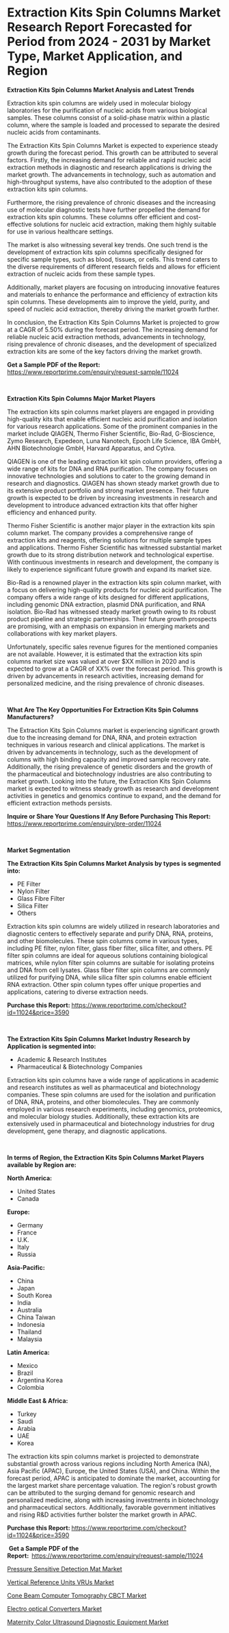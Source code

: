 <p><h1>Extraction Kits Spin Columns Market Research Report Forecasted for Period from 2024 -  2031 by Market Type, Market Application, and Region</h1></p><p><strong>Extraction Kits Spin Columns Market Analysis and Latest Trends</strong></p>
<p><p>Extraction kits spin columns are widely used in molecular biology laboratories for the purification of nucleic acids from various biological samples. These columns consist of a solid-phase matrix within a plastic column, where the sample is loaded and processed to separate the desired nucleic acids from contaminants.</p><p>The Extraction Kits Spin Columns Market is expected to experience steady growth during the forecast period. This growth can be attributed to several factors. Firstly, the increasing demand for reliable and rapid nucleic acid extraction methods in diagnostic and research applications is driving the market growth. The advancements in technology, such as automation and high-throughput systems, have also contributed to the adoption of these extraction kits spin columns.</p><p>Furthermore, the rising prevalence of chronic diseases and the increasing use of molecular diagnostic tests have further propelled the demand for extraction kits spin columns. These columns offer efficient and cost-effective solutions for nucleic acid extraction, making them highly suitable for use in various healthcare settings.</p><p>The market is also witnessing several key trends. One such trend is the development of extraction kits spin columns specifically designed for specific sample types, such as blood, tissues, or cells. This trend caters to the diverse requirements of different research fields and allows for efficient extraction of nucleic acids from these sample types.</p><p>Additionally, market players are focusing on introducing innovative features and materials to enhance the performance and efficiency of extraction kits spin columns. These developments aim to improve the yield, purity, and speed of nucleic acid extraction, thereby driving the market growth further.</p><p>In conclusion, the Extraction Kits Spin Columns Market is projected to grow at a CAGR of 5.50% during the forecast period. The increasing demand for reliable nucleic acid extraction methods, advancements in technology, rising prevalence of chronic diseases, and the development of specialized extraction kits are some of the key factors driving the market growth.</p></p>
<p><strong>Get a Sample PDF of the Report:&nbsp;</strong> <a href="https://www.reportprime.com/enquiry/request-sample/11024">https://www.reportprime.com/enquiry/request-sample/11024</a></p>
<p>&nbsp;</p>
<p><strong>Extraction Kits Spin Columns Major Market Players</strong></p>
<p><p>The extraction kits spin columns market players are engaged in providing high-quality kits that enable efficient nucleic acid purification and isolation for various research applications. Some of the prominent companies in the market include QIAGEN, Thermo Fisher Scientific, Bio-Rad, G-Bioscience, Zymo Research, Expedeon, Luna Nanotech, Epoch Life Science, IBA GmbH, AHN Biotechnologie GmbH, Harvard Apparatus, and Cytiva.</p><p>QIAGEN is one of the leading extraction kit spin column providers, offering a wide range of kits for DNA and RNA purification. The company focuses on innovative technologies and solutions to cater to the growing demand in research and diagnostics. QIAGEN has shown steady market growth due to its extensive product portfolio and strong market presence. Their future growth is expected to be driven by increasing investments in research and development to introduce advanced extraction kits that offer higher efficiency and enhanced purity.</p><p>Thermo Fisher Scientific is another major player in the extraction kits spin column market. The company provides a comprehensive range of extraction kits and reagents, offering solutions for multiple sample types and applications. Thermo Fisher Scientific has witnessed substantial market growth due to its strong distribution network and technological expertise. With continuous investments in research and development, the company is likely to experience significant future growth and expand its market size.</p><p>Bio-Rad is a renowned player in the extraction kits spin column market, with a focus on delivering high-quality products for nucleic acid purification. The company offers a wide range of kits designed for different applications, including genomic DNA extraction, plasmid DNA purification, and RNA isolation. Bio-Rad has witnessed steady market growth owing to its robust product pipeline and strategic partnerships. Their future growth prospects are promising, with an emphasis on expansion in emerging markets and collaborations with key market players.</p><p>Unfortunately, specific sales revenue figures for the mentioned companies are not available. However, it is estimated that the extraction kits spin columns market size was valued at over $XX million in 2020 and is expected to grow at a CAGR of XX% over the forecast period. This growth is driven by advancements in research activities, increasing demand for personalized medicine, and the rising prevalence of chronic diseases.</p></p>
<p>&nbsp;</p>
<p><strong>What Are The Key Opportunities For Extraction Kits Spin Columns Manufacturers?</strong></p>
<p><p>The Extraction Kits Spin Columns market is experiencing significant growth due to the increasing demand for DNA, RNA, and protein extraction techniques in various research and clinical applications. The market is driven by advancements in technology, such as the development of columns with high binding capacity and improved sample recovery rate. Additionally, the rising prevalence of genetic disorders and the growth of the pharmaceutical and biotechnology industries are also contributing to market growth. Looking into the future, the Extraction Kits Spin Columns market is expected to witness steady growth as research and development activities in genetics and genomics continue to expand, and the demand for efficient extraction methods persists.</p></p>
<p><strong>Inquire or Share Your Questions If Any Before Purchasing This Report:</strong> <a href="https://www.reportprime.com/enquiry/pre-order/11024">https://www.reportprime.com/enquiry/pre-order/11024</a></p>
<p>&nbsp;</p>
<p><strong>Market Segmentation</strong></p>
<p><strong>The Extraction Kits Spin Columns Market Analysis by types is segmented into:</strong></p>
<p><ul><li>PE Filter</li><li>Nylon Filter</li><li>Glass Fibre Filter</li><li>Silica Filter</li><li>Others</li></ul></p>
<p><p>Extraction kits spin columns are widely utilized in research laboratories and diagnostic centers to effectively separate and purify DNA, RNA, proteins, and other biomolecules. These spin columns come in various types, including PE filter, nylon filter, glass fiber filter, silica filter, and others. PE filter spin columns are ideal for aqueous solutions containing biological matrices, while nylon filter spin columns are suitable for isolating proteins and DNA from cell lysates. Glass fiber filter spin columns are commonly utilized for purifying DNA, while silica filter spin columns enable efficient RNA extraction. Other spin column types offer unique properties and applications, catering to diverse extraction needs.</p></p>
<p><strong>Purchase this Report:&nbsp;</strong><a href="https://www.reportprime.com/checkout?id=11024&price=3590">https://www.reportprime.com/checkout?id=11024&price=3590</a></p>
<p>&nbsp;</p>
<p><strong>The Extraction Kits Spin Columns Market Industry Research by Application is segmented into:</strong></p>
<p><ul><li>Academic & Research Institutes</li><li>Pharmaceutical & Biotechnology Companies</li></ul></p>
<p><p>Extraction kits spin columns have a wide range of applications in academic and research institutes as well as pharmaceutical and biotechnology companies. These spin columns are used for the isolation and purification of DNA, RNA, proteins, and other biomolecules. They are commonly employed in various research experiments, including genomics, proteomics, and molecular biology studies. Additionally, these extraction kits are extensively used in pharmaceutical and biotechnology industries for drug development, gene therapy, and diagnostic applications.</p></p>
<p>&nbsp;</p>
<p><strong>In terms of Region, the Extraction Kits Spin Columns Market Players available by Region are:</strong></p>
<p>
    <p> <strong> North America: </strong>
        <ul>
            <li>United States</li>
            <li>Canada</li>
        </ul>
        </p> 
    <p> <strong> Europe: </strong>
        <ul>
            <li>Germany</li>
            <li>France</li>
            <li>U.K.</li>
            <li>Italy</li>
            <li>Russia</li>
        </ul>
        </p> 
    <p> <strong> Asia-Pacific: </strong>
        <ul>
            <li>China</li>
            <li>Japan</li>
            <li>South Korea</li>
            <li>India</li>
            <li>Australia</li>
            <li>China Taiwan</li>
            <li>Indonesia</li>
            <li>Thailand</li>
            <li>Malaysia</li>
        </ul>
        </p> 
    <p> <strong> Latin America: </strong>
        <ul>
            <li>Mexico</li>
            <li>Brazil</li>
            <li>Argentina Korea</li>
            <li>Colombia</li>
        </ul>
        </p> 
    <p> <strong> Middle East & Africa: </strong>
        <ul>
            <li>Turkey</li>
            <li>Saudi</li>
            <li>Arabia</li>
            <li>UAE</li>
            <li>Korea</li>
        </ul>
    </p>
    </p>
<p><p>The extraction kits spin columns market is projected to demonstrate substantial growth across various regions including North America (NA), Asia Pacific (APAC), Europe, the United States (USA), and China. Within the forecast period, APAC is anticipated to dominate the market, accounting for the largest market share percentage valuation. The region's robust growth can be attributed to the surging demand for genomic research and personalized medicine, along with increasing investments in biotechnology and pharmaceutical sectors. Additionally, favorable government initiatives and rising R&D activities further bolster the market growth in APAC.</p></p>
<p><strong>Purchase this Report: </strong><a href="https://www.reportprime.com/checkout?id=11024&price=3590">https://www.reportprime.com/checkout?id=11024&price=3590</a></p>
<p>&nbsp;<strong>Get a Sample PDF of the Report:&nbsp;&nbsp;</strong><a href="https://www.reportprime.com/enquiry/request-sample/11024">https://www.reportprime.com/enquiry/request-sample/11024</a></p>
<p><strong></strong></p>
<p><p><a href="https://medium.com/p/ddcb05e7160e/edit">Pressure Sensitive Detection Mat Market</a></p><p><a href="https://medium.com/p/4eee1b69b1fe/edit">Vertical Reference Units VRUs Market</a></p><p><a href="https://medium.com/p/76747867ef91/edit">Cone Beam Computer Tomography CBCT Market</a></p><p><a href="https://medium.com/p/3c3766c414d1/edit">Electro optical Converters Market</a></p><p><a href="https://medium.com/p/e9f0aa3c8efc/edit">Maternity Color Ultrasound Diagnostic Equipment Market</a></p></p>